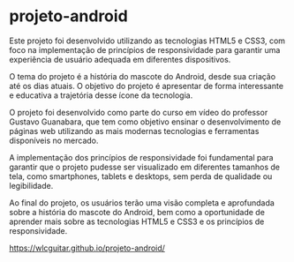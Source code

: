 # projeto-android
 Este projeto foi desenvolvido utilizando as tecnologias HTML5 e CSS3, com foco na implementação de princípios de responsividade para garantir uma experiência de usuário adequada em diferentes dispositivos.

O tema do projeto é a história do mascote do Android, desde sua criação até os dias atuais. O objetivo do projeto é apresentar de forma interessante e educativa a trajetória desse ícone da tecnologia.

O projeto foi desenvolvido como parte do curso em vídeo do professor Gustavo Guanabara, que tem como objetivo ensinar o desenvolvimento de páginas web utilizando as mais modernas tecnologias e ferramentas disponíveis no mercado.

A implementação dos princípios de responsividade foi fundamental para garantir que o projeto pudesse ser visualizado em diferentes tamanhos de tela, como smartphones, tablets e desktops, sem perda de qualidade ou legibilidade.

Ao final do projeto, os usuários terão uma visão completa e aprofundada sobre a história do mascote do Android, bem como a oportunidade de aprender mais sobre as tecnologias HTML5 e CSS3 e os princípios de responsividade.

 https://wlcguitar.github.io/projeto-android/
